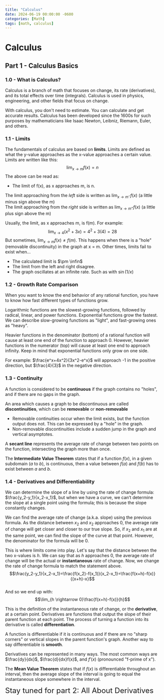 ```yaml
---
title: "Calculus"
date: 2024-06-19 00:00:00 -0600
categories: [Math]
tags: [math, calculus]
---
```


# Calculus
## Part 1 - Calculus Basics
### 1.0 - What is Calculus?

Calculus is a branch of math that focuses on change, its rate (derivatives), and its total effects over time (integrals). Calculus is used in physics, engineering, and other fields  that focus on change.

With calculus, you don't need to estimate. You can calculate and get accurate results. Calculus has been developed since the 1600s for such purposes by mathematicians like Isaac Newton, Leibniz, Riemann, Euler, and others.

### 1.1 - Limits
The fundamentals of calculus are based on **limits**. Limits are defined as what the y-value approaches as the x-value approaches a certain value. Limits are written like this:
$$\lim_{x \rightarrow m} f(x) = n$$
The above can be read as:
- The limit of f(x), as x approaches m, is n.

The limit approaching from the *left* side is written as $\lim_{x \rightarrow m^-} f(x)$ (a little minus sign above the m)\
The limit approaching from the *right* side is written as $\lim_{x \rightarrow m^+} f(x)$ (a little plus sign above the m)

Usually, the limit, as x approaches m, is f(m). For example:
$$\lim_{x \rightarrow 4} (x^2 +3x)= 4^2+3(4)=28$$
But sometimes, $\lim_{x \rightarrow m} f(x) \not= f(m)$. This happens when there is a "hole" (removable discontinuity) in the graph at x = m. Other times, limits fail to exist when...
- The calculated limit is $\pm \infin$
- The limit from the left and right disagree.
- The graph oscillates at an infinite rate. Such as with $\sin(1/x)$

### 1.2 - Growth Rate Comparison
When you want to know the end behavior of any rational function, you have to know how fast different types of functions grow.

Logarithmic functions are the slowest-growing functions, followed by radical, linear, and power functions. Exponential functions grow the fastest. We can describe slow-growing functions  as "light", and fast-growing ones as "heavy".

Heavier functions in the denominator (bottom) of a rational function will cause at least one end of the function to approach 0. However, heavier functions in the numerator (top) will cause at least one end to approach infinity. Keep in mind that exponential functions only grow on one side.

For example: $\frac{e^x+4x^2}{3x^2-e^x}$ will approach -1 in the positive direction, but $\frac{4}{3}$ in the negative direction.
### 1.3 - Continuity

A function is considered to be **continuous** if the graph contains no "holes", and if there are no gaps in the graph. 

An area which causes a graph to be discontinuous are called **discontinuities**, which can be **removable** or **non-removable**
- Removable continuities occur when the limit exists, but the function output does not. This can be expressed by a "hole" in the graph.
- Non-removable discontinuities include a sudden jump in the graph and vertical asymptotes. 

A **secant line** represents the average rate of change between two points on the function, intersecting the graph more than once.

The **Intermediate Value Theorem** states that if a function $f(x)$, in a given subdomain ($a$ to $b$), is continuous, then a value between $f(a)$ and $f(b)$ has to exist between $a$ and $b$.

### 1.4 - Derivatives and Differentiability

We can determine the slope of a line by using the rate of change formula: $\frac{y_2-y_1}{x_2-x_1}$, but when we have a curve, we can’t determine the slope at a single point using the formula; this is because the slope constantly changes. 


We can find the average rate of change (a.k.a. slope) using the previous formula. As the distance between $x_2$ and $x_2$ approaches 0, the average rate of change will get closer and closer to our true slope. 
 So, if $x_2$ and $x_1$ are at the same point, we can find the slope of the curve at that point. However, the denominator for the formula will be 0.

 This is where limits come into play. Let's say that the distance between the two x-values is $h$. We can say that as $h$ approaches 0, the average rate of change will be the actual or **instantaneous** rate of change. Now, we change the rate of change formula to match the statement above.
 $$\frac{y_2-y_1}{x_2-x_1}=\frac{f(x_2)-f(x_1)}{x_2-x_1}=\frac{f(x+h)-f(x)}{(x+h)-x}$$  
 And so we end up with:
 $$\lim_{h \rightarrow 0}\frac{f(x+h)-f(x)}{h}$$ 

This is the definition of the instantaneous rate of change, or the  **derivative**, at a certain point. Derivatives are functions that output the slope of their parent function at each point. The process of turning a function into its derivative is called **differentiation**. 

A function is differentiable if it is continuous and if there are no "sharp corners" or vertical slopes in the parent function's graph. Another way to say differentiable is **smooth**.

Derivatives can be represented in many ways. The most common ways are $\frac{dy}{dx}$, $\frac{d}{dx}f(x)$, and $f'(x)$ (pronounced "f-prime of x").

The **Mean Value Theorem** states that if $f(x)$ is differentiable throughout an interval, then the average slope of the interval is going to equal the instantaneous slope somewhere in the interval.

<font size="5">Stay tuned for part 2: All About Derivatives</font>
